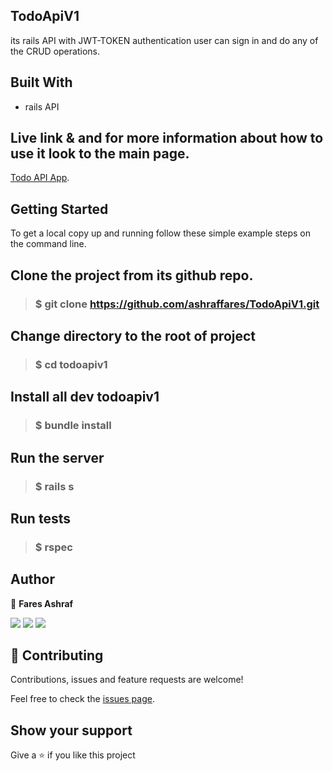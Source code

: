 ## TodoApiV1
its rails API with JWT-TOKEN authentication user can sign in and do any of the CRUD operations.

## Built With
- rails API

## Live link & and for more information about how to use it look to the main page.
 [Todo API App](https://vast-eyrie-23535.herokuapp.com/).

## Getting Started
To get a local copy up and running follow these simple example steps on the command line.

## Clone the project from its github repo.

> ### $ git clone https://github.com/ashraffares/TodoApiV1.git
  
## Change directory to the root of project

> ### $ cd todoapiv1
  
## Install all dev todoapiv1

> ###  $ bundle install


## Run the server

> ### $ rails s

## Run tests

> ### $ rspec

## Author

👤 **Fares Ashraf** 

[![](https://img.shields.io/badge/GitHub-100000?style=for-the-badge&logo=github&logoColor=white)](https://github.com/ashraffares) [![](https://img.shields.io/badge/Twitter-1DA1F2?style=for-the-badge&logo=twitter&logoColor=white)](https://twitter.com/Fares09301164) [![](https://img.shields.io/badge/LinkedIn-0077B5?style=for-the-badge&logo=linkedin&logoColor=white)](https://www.linkedin.com/in/faresashraf/)

## 🤝 Contributing

Contributions, issues and feature requests are welcome!

Feel free to check the [issues page](https://github.com/ashraffares/TodoApiV1/issues).

## Show your support

Give a ⭐️ if you like this project
